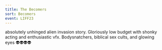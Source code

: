 ```yaml
---
title: The Becomers 
sort: Becomers
event: LIFF23
---
```

absolutely unhinged alien invasion story. Gloriously low budget with shonky acting and enthusiastic vfx. Bodysnatchers, biblical sex cults, and glowing eyes 👽👽👽👽 